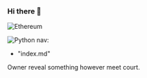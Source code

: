 ### Hi there 👋

<!--
**BooFirstNew/BooFirstNew** is a ✨ _special_ ✨ repository because its `README.md` (this file) appears on your GitHub profile.

![Google Chrome](https://img.shields.io/badge/Google%20Chrome-4285F4?style=for-the-badge&logo=GoogleChrome&logoColor=white)
-->

![Ethereum](https://img.shields.io/badge/Ethereum-3C3C3D?style=for-the-badge&logo=Ethereum&logoColor=white)

![Python](https://img.shields.io/badge/python-3670A0?style=for-the-badge&logo=python&logoColor=ffdd54)
nav:
  - "index.md"


Owner reveal something however meet court.